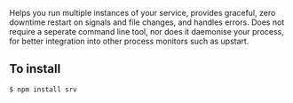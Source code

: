 Helps you run multiple instances of your service, provides graceful, zero downtime restart on signals and file changes, and handles errors. Does not require a seperate command line tool, nor does it daemonise your process, for better integration into other process monitors such as upstart.

To install
------

    $ npm install srv

